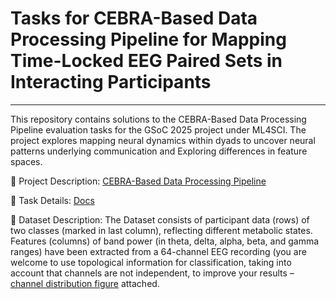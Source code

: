 # Tasks for CEBRA-Based Data Processing Pipeline for Mapping Time-Locked EEG Paired Sets in Interacting Participants
___
This repository contains solutions to the CEBRA-Based Data Processing Pipeline evaluation tasks for the GSoC 2025 project under ML4SCI. The project explores mapping neural dynamics within dyads  to uncover neural patterns underlying communication and Exploring differences in feature spaces. 

🔗 Project Description: [CEBRA-Based Data Processing Pipeline](https://ml4sci.org/gsoc/2025/proposal_NeuroDyad1.html)

📝 Task Details: [Docs](https://docs.google.com/document/d/e/2PACX-1vQtRi66DVeoI2tRxT7I6XNi0d_t1JJxDML0dIeUCDMcUqWaG6juTEg25mkQMAKtLyPGQCaq8OM0pz1J/pub)

📄 Dataset Description: The Dataset consists of participant data (rows) of two classes (marked in last column), reflecting different metabolic states. Features (columns) of band power (in theta, delta, alpha, beta, and gamma ranges) have been extracted from a 64-channel EEG recording (you are welcome to use topological information for classification, taking into account that channels are not independent, to improve your results – [channel distribution figure](https://www.google.com/url?q=https%3A%2F%2Flh7-rt.googleusercontent.com%2Fdocsz%2FAD_4nXcyyGwrA8O9fGrkMqXD5AaL42vQs61QrpPONBOh3QpMKIE9jKJBSwltK5fbSFiWd4HSJ1cTQTZrDQydgqwrDUH9c0TY89tKvfCqUdSb8-D7kmnj6tCEmdFgkznesfgjpriA-Z967w%3Fkey%3DX9ufQokfM1ptN6DlBnsiCkwI) attached.
